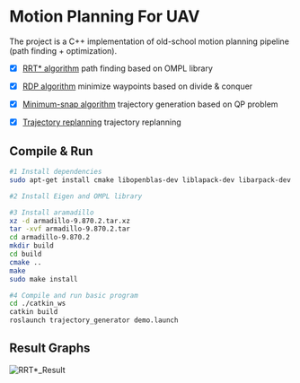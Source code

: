# Motion Planning For UAV
The project is a C++ implementation of old-school motion planning pipeline (path finding + optimization). 
- [x] [RRT* algorithm](trajectory_generator/src/rtt_searcher.cpp) path finding based on OMPL library
- [x] [RDP algorithm](trajectory_generator/src/rtt_searcher.cpp) minimize waypoints based on divide & conquer
- [x] [Minimum-snap algorithm](trajectory_generator/src/trajectory_generator_waypoint.cpp) trajectory generation based on QP problem
- [x] [Trajectory replanning](trajectory_generator/src/trajectory_generator_node.cpp) trajectory replanning


## Compile & Run
```bash
#1 Install dependencies
sudo apt-get install cmake libopenblas-dev liblapack-dev libarpack-dev libarpack2-dev libsuperlu-dev

#2 Install Eigen and OMPL library

#3 Install aramadillo
xz -d armadillo-9.870.2.tar.xz
tar -xvf armadillo-9.870.2.tar
cd armadillo-9.870.2
mkdir build
cd build
cmake ..
make
sudo make install

#4 Compile and run basic program
cd ./catkin_ws
catkin build
roslaunch trajectory_generator demo.launch
```

## Result Graphs
![RRT*_Result](graphs/result.png)
